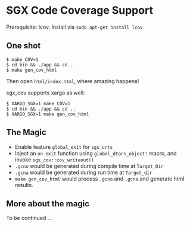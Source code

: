 # SGX Code Coverage Support

Prerequisite: lcov. Install via `sudo apt-get install lcov`

## One shot

```
$ make COV=1
$ cd bin && ./app && cd ..
$ make gen_cov_html
```

Then open `html/index.html`, where amazing happens!

sgx_cov supports xargo as well:

```
$ XARGO_SGX=1 make COV=1
$ cd bin && ./app && cd ..
$ XARGO_SGX=1 make gen_cov_html
```

## The Magic

* Enable feature `global_exit` for `sgx_urts`
* Inject an `on exit` function using `global_dtors_object!` macro, and invoke `sgx_cov::cov_writeout()`
* `.gcno` would be generated during compile time at `Target_Dir`
* `.gcna` would be generated during run time at `Target_dir`
* `make gen_cov_html` would process `.gcno` and `.gcna` and generate html results.

## More about the magic

To be continued ...
